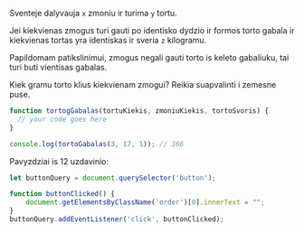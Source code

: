 Sventeje dalyvauja `x` zmoniu ir turima `y` tortu.

Jei kiekvienas zmogus turi gauti po identisko dydzio ir formos torto gabala ir kiekvienas tortas yra identiskas ir sveria `z` kilogramu.

Papildomam patikslinimui, zmogus negali gauti torto is keleto gabaliuku, tai turi buti vientisas gabalas.

Kiek gramu torto klius kiekvienam zmogui? Reikia suapvalinti i zemesne puse.

```js
function tortogGabalas(tortuKiekis, zmoniuKiekis, tortoSvoris) {
  // your code goes here
}

console.log(tortoGabalas(3, 17, 1)); // 166
```





Pavyzdziai is 12 uzdavinio:
```js
let buttonQuery = document.querySelector('button');

function buttonClicked() {
    document.getElementsByClassName('order')[0].innerText = "";
}
buttonQuery.addEventListener('click', buttonClicked);
```